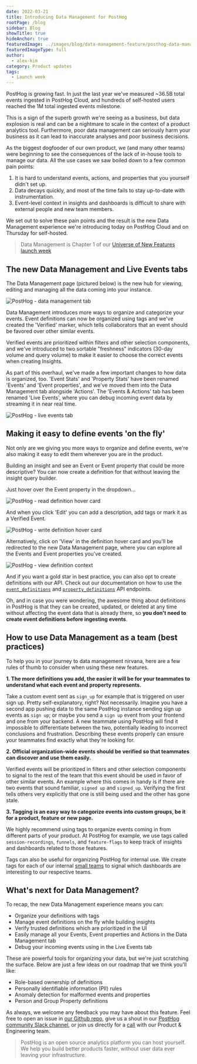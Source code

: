 ```yaml
---
date: 2022-03-21
title: Introducing Data Management for PostHog
rootPage: /blog
sidebar: Blog
showTitle: true
hideAnchor: true
featuredImage: ../images/blog/data-management-feature/posthog-data-management.png
featuredImageType: full
author:
  - alex-kim
category: Product updates
tags:
  - Launch week
---
```


PostHog is growing fast. In just the last year we've measured ~36.5B total events ingested in PostHog Cloud, and hundreds of self-hosted users reached the 1M total ingested events milestone.

This is a sign of the superb growth we're seeing as a business, but data explosion is real and can be a nightmare to scale in the context of a product analytics tool. Furthermore, poor data management can seriously harm your business as it can lead to inaccurate analyses and poor business decisions.

As the biggest dogfooder of our own product, we (and many other teams) were beginning to see the consequences of the lack of in-house tools to manage our data. All the use cases we saw boiled down to a few common pain points:

1. It is hard to understand events, actions, and properties that you yourself didn't set up.
2. Data decays quickly, and most of the time fails to stay up-to-date with instrumentation.
3. Event-level context in insights and dashboards is difficult to share with external people and new team members.

We set out to solve these pain points and the result is the new Data Management experience we're introducing today on PostHog Cloud and on Thursday for self-hosted.

> Data Management is Chapter 1 of our [Universe of New Features launch week](/blog/launch-week-universe-of-new-features)

## The new Data Management and Live Events tabs

The Data Management page (pictured below) is the new hub for viewing, editing and managing all the data coming into your instance. 

![PostHog - data management tab](../images/blog/data-management-feature/data_management_tab.png)

Data Management introduces more ways to organize and categorize your events. Event definitions can now be organized using tags and we've created the 'Verified' marker, which tells collaborators that an event should be favored over other similar events. 

Verified events are prioritized within filters and other selection components, and we've introduced to two sortable "freshness" indicators (30-day volume and query volume) to make it easier to choose the correct events when creating Insights.

As part of this overhaul, we've made a few important changes to how data is organized, too. 'Event Stats' and 'Property Stats' have been renamed 'Events' and 'Event properties', and we've moved them into the Data Management tab alongside 'Actions'. The 'Events & Actions' tab has been renamed 'Live Events', where you can debug incoming event data by streaming it in near real time.

![PostHog - live events tab](../images/blog/data-management-feature/live_events.png)

## Making it easy to define events 'on the fly'

Not only are we giving you more ways to organize and define events, we're also making it easy to edit them wherever you are in the product.

Building an insight and see an Event or Event property that could be more descriptive? You can now create a definition for that without leaving the insight query builder.

Just hover over the Event property in the dropdown...

![PostHog - read definition hover card](../images/blog/data-management-feature/read_definition_card.png)

And when you click 'Edit' you can add a description, add tags or mark it as a Verified Event.

![PostHog - write definition hover card](../images/blog/data-management-feature/write_definition_card.png)

Alternatively, click on 'View' in the definition hover card and you'll be redirected to the new Data Management page, where you can explore all the Events and Event properties you've created.

![PostHog - view definition context](../images/blog/data-management-feature/data_management_view.gif)

And if you want a gold star in best practice, you can also opt to create definitions with our API. Check out our documentation on how to use the [`event_definitions`](/docs/api/event-definitions) and [`property_definitions`](/docs/api/property-definitions) API endpoints.

Oh, and in case you were wondering, the awesome thing about definitions in PostHog is that they can be created, updated, or deleted at any time without affecting the event data that is already there, so **you don't need to create event definitions before ingesting events**. 

## How to use Data Management as a team (best practices)

To help you in your journey to data management nirvana, here are a few rules of thumb to consider when using these new features.

**1. The more definitions you add, the easier it will be for your teammates to understand what each event and property represents.**

Take a custom event sent as `sign_up` for example that is triggered on user sign up. Pretty self-explanatory, right? Not necessarily. Imagine you have a second app pushing data to the same PostHog instance sending sign up events as `sign up`; or maybe you send a `sign up` event from your frontend and one from your backend. A new teammate using PostHog will find it impossible to differentiate between the two, potentially leading to incorrect conclusions and frustration. Describing these events properly can ensure your teammates find exactly what they're looking for.

**2. Official organization-wide events should be verified so that teammates can discover and use them easily.** 

Verified events will be prioritized in filters and other selection components to signal to the rest of the team that this event should be used in favor of other similar events. An example where this comes in handy is if there are two events that sound familiar, `signed up` and `signed_up`. Verifying the first tells others very explicitly that one is still being used and the other has gone stale.

**3. Tagging is an easy way to categorize events into custom groups, be it for a product, feature or new page.** 

We highly recommend using tags to organize events coming in from different parts of your product. At PostHog for example, we use tags called `session-recordings`, `funnels`, and `feature-flags` to keep track of insights and dashboards related to those features. 

Tags can also be useful for organizing PostHog for internal use. We create tags for each of our internal [small teams](/handbook/small-teams/team-structure/why-small-teams) to signal which dashboards are interesting to our respective teams.

## What's next for Data Management?

To recap, the new Data Management experience means you can:

- Organize your definitions with tags
- Manage event definitions on the fly while building insights
- Verify trusted definitions which are prioritized in the UI
- Easily manage all your Events, Event properties and Actions in the Data Management tab
- Debug your incoming events using in the Live Events tab

These are powerful tools for organizing your data, but we're just scratching the surface. Below are just a few ideas on our roadmap that we think you'll like:

- Role-based ownership of definitions
- Personally identifiable information (PII) rules
- Anomaly detection for malformed events and properties
- Person and Group Property definitions

As always, we welcome any feedback you may have about this feature. Feel free to open an issue in [our Github repo](https://github.com/PostHog/posthog), give us a shout in our [PostHog community Slack channel](/slack),  or join us directly for a [call](https://calendly.com/posthog-feedback) with our Product & Engineering team.

> PostHog is an open source analytics platform you can host yourself. We help you build better products faster, without user data ever leaving your infrastructure.

<ArrayCTA />
